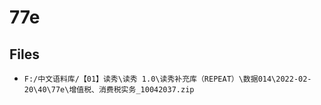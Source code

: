 # 77e

## Files

- `F:/中文语料库/【01】读秀\读秀 1.0\读秀补充库（REPEAT）\数据014\2022-02-20\40\77e\增值税、消费税实务_10042037.zip`
